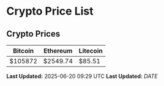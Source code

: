# Crypto Price List

## Crypto Prices
| Bitcoin | Ethereum | Litecoin |
| ------- | -------- | -------- |
| $105872 | $2549.74 | $85.51 |
**Last Updated:** 2025-06-20 09:29 UTC
**Last Updated:** $DATE$
